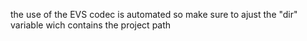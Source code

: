 the use of the EVS codec is automated so make sure to ajust the "dir" variable wich contains the project path
